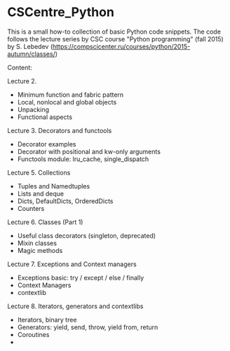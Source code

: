 # CSCentre_Python
This is a small how-to collection of basic Python code snippets. The code follows the lecture series by CSC course "Python programming" (fall 2015) by S. Lebedev (https://compscicenter.ru/courses/python/2015-autumn/classes/)

Content:

Lecture 2. 
- Minimum function and fabric pattern
- Local, nonlocal and global objects
- Unpacking
- Functional aspects

Lecture 3. Decorators and functools
- Decorator examples
- Decorator with positional and kw-only arguments
- Functools module: lru_cache, single_dispatch

Lecture 5. Collections
- Tuples and Namedtuples
- Lists and deque
- Dicts, DefaultDicts, OrderedDicts
- Counters

Lecture 6. Classes (Part 1)
- Useful class decorators (singleton, deprecated)
- Mixin classes
- Magic methods

 Lecture 7. Exceptions and Context managers
 - Exceptions basic: try / except / else / finally
 - Context Managers
 - contextlib

 Lecture 8. Iterators, generators and contextlibs
 - Iterators, binary tree
 - Generators: yield, send, throw, yield from, return
 - Coroutines
 - 